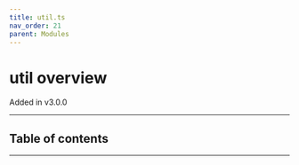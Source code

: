 ```yaml
---
title: util.ts
nav_order: 21
parent: Modules
---
```


# util overview

Added in v3.0.0

---

<h2 class="text-delta">Table of contents</h2>

---
